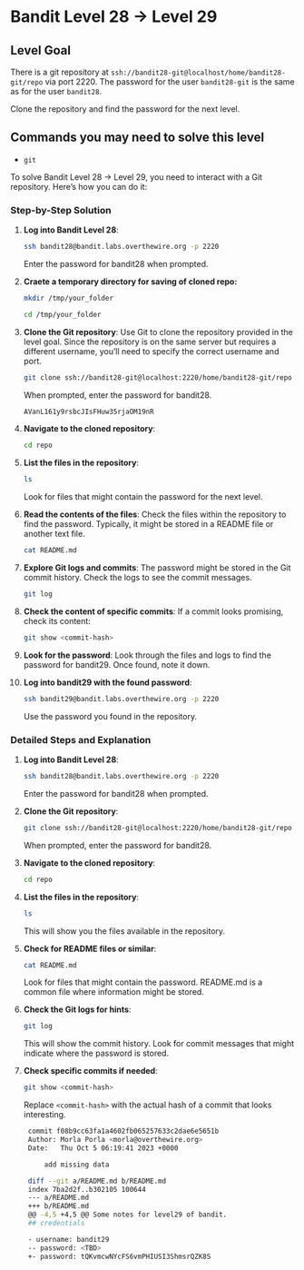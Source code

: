 # Bandit Level 28 → Level 29

## Level Goal

There is a git repository at `ssh://bandit28-git@localhost/home/bandit28-git/repo` via port 2220. The password for the user `bandit28-git` is the same as for the user `bandit28`.

Clone the repository and find the password for the next level.

## Commands you may need to solve this level

- `git`

To solve Bandit Level 28 → Level 29, you need to interact with a Git repository. Here’s how you can do it:

### Step-by-Step Solution

1. **Log into Bandit Level 28**:

   ```bash
   ssh bandit28@bandit.labs.overthewire.org -p 2220
   ```

   Enter the password for bandit28 when prompted.

2. **Craete a temporary directory for saving of cloned repo:**

   ```bash
   mkdir /tmp/your_folder
   ```

   ```bash
   cd /tmp/your_folder
   ```

3. **Clone the Git repository**:
   Use Git to clone the repository provided in the level goal. Since the repository is on the same server but requires a different username, you’ll need to specify the correct username and port.

   ```bash
   git clone ssh://bandit28-git@localhost:2220/home/bandit28-git/repo
   ```

   When prompted, enter the password for bandit28.

   ```bash
   AVanL161y9rsbcJIsFHuw35rjaOM19nR
   ```

4. **Navigate to the cloned repository**:

   ```bash
   cd repo
   ```

5. **List the files in the repository**:

   ```bash
   ls
   ```

   Look for files that might contain the password for the next level.

6. **Read the contents of the files**:
   Check the files within the repository to find the password. Typically, it might be stored in a README file or another text file.

   ```bash
   cat README.md
   ```

7. **Explore Git logs and commits**:
   The password might be stored in the Git commit history. Check the logs to see the commit messages.

   ```bash
   git log
   ```

8. **Check the content of specific commits**:
   If a commit looks promising, check its content:

   ```bash
   git show <commit-hash>
   ```

9. **Look for the password**:
   Look through the files and logs to find the password for bandit29. Once found, note it down.

10. **Log into bandit29 with the found password**:
    ```bash
    ssh bandit29@bandit.labs.overthewire.org -p 2220
    ```
    Use the password you found in the repository.

### Detailed Steps and Explanation

1. **Log into Bandit Level 28**:

   ```bash
   ssh bandit28@bandit.labs.overthewire.org -p 2220
   ```

   Enter the password for bandit28 when prompted.

2. **Clone the Git repository**:

   ```bash
   git clone ssh://bandit28-git@localhost:2220/home/bandit28-git/repo
   ```

   When prompted, enter the password for bandit28.

3. **Navigate to the cloned repository**:

   ```bash
   cd repo
   ```

4. **List the files in the repository**:

   ```bash
   ls
   ```

   This will show you the files available in the repository.

5. **Check for README files or similar**:

   ```bash
   cat README.md
   ```

   Look for files that might contain the password. README.md is a common file where information might be stored.

6. **Check the Git logs for hints**:

   ```bash
   git log
   ```

   This will show the commit history. Look for commit messages that might indicate where the password is stored.

7. **Check specific commits if needed**:

   ```bash
   git show <commit-hash>
   ```

   Replace `<commit-hash>` with the actual hash of a commit that looks interesting.

   ```bash
    commit f08b9cc63fa1a4602fb065257633c2dae6e5651b
    Author: Morla Porla <morla@overthewire.org>
    Date:   Thu Oct 5 06:19:41 2023 +0000

        add missing data

    diff --git a/README.md b/README.md
    index 7ba2d2f..b302105 100644
    --- a/README.md
    +++ b/README.md
    @@ -4,5 +4,5 @@ Some notes for level29 of bandit.
    ## credentials

    - username: bandit29
    -- password: <TBD>
    +- password: tQKvmcwNYcFS6vmPHIUSI3ShmsrQZK8S
   ```
